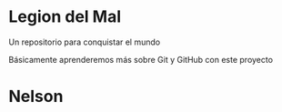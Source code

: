 # Legion del Mal
Un repositorio para conquistar el mundo

Básicamente aprenderemos más sobre Git y GitHub con este proyecto

# Nelson